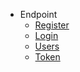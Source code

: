- Endpoint
    - [Register](/register)
    - [Login](/login)
    - [Users](/users)
    - [Token](/token)
